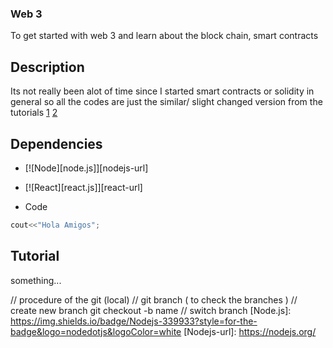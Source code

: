 ### Web 3

To get started with web 3 and learn about the block chain, smart contracts

## Description

Its not really been alot of time since I started smart contracts or solidity in general so all the codes are just the similar/ slight changed version from the tutorials [1](https://www.youtube.com/watch?v=gyMwXuJrbJQ&list=PPSV) [2](https://www.youtube.com/watch?v=coQ5dg8wM2o&t=387s)

## Dependencies

- [![Node][node.js]][nodejs-url]
- [![React][react.js]][react-url]

- Code

```C++
cout<<"Hola Amigos";
```

## Tutorial

something...

// procedure of the git (local)
// git branch ( to check the branches )
// create new branch git checkout -b name
// switch branch
[Node.js]: https://img.shields.io/badge/Nodejs-339933?style=for-the-badge&logo=nodedotjs&logoColor=white
[Nodejs-url]: https://nodejs.org/
